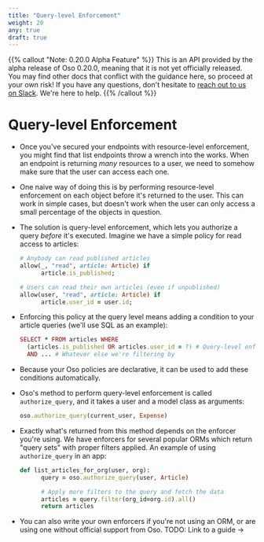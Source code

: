 ```yaml
---
title: "Query-level Enforcement"
weight: 20
any: true
draft: true
---
```


{{% callout "Note: 0.20.0 Alpha Feature" %}}
  This is an API provided by the alpha release of Oso 0.20.0, meaning that it is
  not yet officially released. You may find other docs that conflict with the
  guidance here, so proceed at your own risk! If you have any questions, don't
  hesitate to [reach out to us on Slack](https://join-slack.osohq.com). We're
  here to help.
{{% /callout %}}

<div class="pb-10"></div>

# Query-level Enforcement

- Once you've secured your endpoints with resource-level enforcement, you might find that list endpoints throw a wrench into the works. When an endpoint is returning _many_ resources to a user, we need to somehow make sure that the user can access each one.
- One naive way of doing this is by performing resource-level enforcement on each object before it's returned to the user. This can work in simple cases, but doesn't work when the user can only access a small percentage of the objects in question.
- The solution is query-level enforcement, which lets you authorize a query _before_ it's executed. Imagine we have a simple policy for read access to articles:

  ```ruby
  # Anybody can read published articles
  allow(_, "read", article: Article) if
  		article.is_published;

  # Users can read their own articles (even if unpublished)
  allow(user, "read", article: Article) if
  		article.user_id = user.id;
  ```

- Enforcing this policy at the query level means adding a condition to your article queries (we'll use SQL as an example):

  ```ruby
  SELECT * FROM articles WHERE
  	(articles.is_published OR articles.user_id = ?) # Query-level enforcement
  	AND ... # Whatever else we're filtering by
  ```

- Because your Oso policies are declarative, it can be used to add these conditions automatically.
- Oso's method to perform query-level enforcement is called `authorize_query`, and it takes a user and a model class as arguments:

  ```ruby
  oso.authorize_query(current_user, Expense)
  ```

- Exactly what's returned from this method depends on the enforcer you're using.
  We have enforcers for several popular ORMs which return "query sets" with
  proper filters applied. An example of using `authorize_query` in an app:

  ```ruby
  def list_articles_for_org(user, org):
  		query = oso.authorize_query(user, Article)

  		# Apply more filters to the query and fetch the data
  		articles = query.filter(org_id=org.id).all()
  		return articles

  ```

- You can also write your own enforcers if you're not using an ORM, or are using one without official support from Oso. TODO: Link to a guide →
